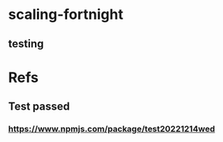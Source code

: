 # scaling-fortnight

## testing


# Refs
## Test passed
### https://www.npmjs.com/package/test20221214wed
